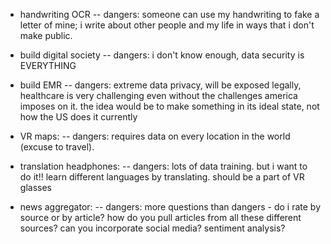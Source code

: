- handwriting OCR
-- dangers: someone can use my handwriting to fake a letter of mine; i write about other people and my life in ways that i don't make public.

- build digital society
-- dangers: i don't know enough, data security is EVERYTHING


- build EMR
-- dangers: extreme data privacy, will be exposed legally, healthcare is very challenging even without the challenges america imposes on it. the idea would be to make something in its ideal state, not how the US does it currently

- VR maps:
-- dangers: requires data on every location in the world (excuse to travel).

- translation headphones:
-- dangers: lots of data training. but i want to do it!! learn different languages by translating. should be a part of VR glasses

- news aggregator:
-- dangers: more questions than dangers - do i rate by source or by article? how do you pull articles from all these different sources? can you incorporate social media? sentiment analysis?